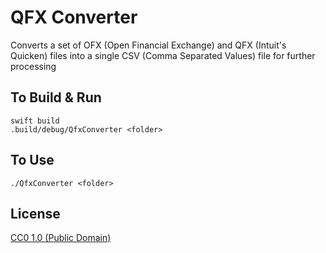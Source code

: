 # QFX Converter

Converts a set of OFX (Open Financial Exchange) and QFX (Intuit's Quicken) files into a single CSV (Comma Separated Values) file for further processing

## To Build & Run
```
swift build
.build/debug/QfxConverter <folder>
```

## To Use

```
./QfxConverter <folder>
```

## License

[CC0 1.0 (Public Domain)](LICENSE.md)
